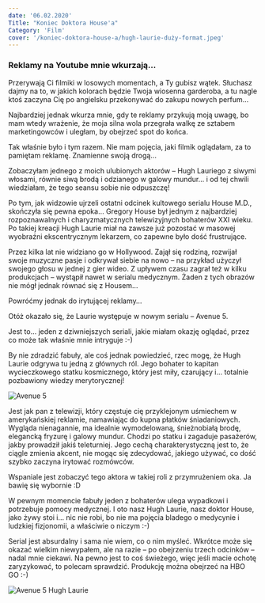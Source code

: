 ```yaml
---
date: '06.02.2020'
Title: "Koniec Doktora House'a"
Category: 'Film'
cover: '/koniec-doktora-house-a/hugh-laurie-duży-format.jpeg'
---
```


### Reklamy na Youtube mnie wkurzają…

Przerywają Ci filmiki w losowych momentach, a Ty gubisz wątek. Słuchasz dajmy na to, w jakich kolorach będzie Twoja wiosenna garderoba, a tu nagle ktoś zaczyna Cię po angielsku przekonywać do zakupu nowych perfum…

Najbardziej jednak wkurza mnie, gdy te reklamy przykują moją uwagę, bo mam wtedy wrażenie, że moja silna wola przegrała walkę ze sztabem marketingowców i uległam, by obejrzeć spot do końca.

Tak właśnie było i tym razem. Nie mam pojęcia, jaki filmik oglądałam, za to pamiętam reklamę. Znamienne swoją drogą…

Zobaczyłam jednego z moich ulubionych aktorów – Hugh Lauriego z siwymi włosami, równie siwą brodą i odzianego w galowy mundur… i od tej chwili wiedziałam, że tego seansu sobie nie odpuszczę!

Po tym, jak widzowie ujrzeli ostatni odcinek kultowego serialu House M.D., skończyła się pewna epoka… Gregory House był jednym z najbardziej rozpoznawalnych i charyzmatycznych telewizyjnych bohaterów XXI wieku. Po takiej kreacji Hugh Laurie miał na zawsze już pozostać w masowej wyobraźni ekscentrycznym lekarzem, co zapewne było dość frustrujące.

Przez kilka lat nie widziano go w Hollywood. Zajął się rodziną, rozwijał swoje muzyczne pasje i odkrywał siebie na nowo – na przykład użyczył swojego głosu w jednej z gier wideo. Z upływem czasu zagrał też w kilku produkcjach – wystąpił nawet w serialu medycznym. Żaden z tych obrazów nie mógł jednak równać się z Housem…

Powróćmy jednak do irytującej reklamy…

Otóż okazało się, że Laurie występuje w nowym serialu – Avenue 5.

Jest to… jeden z dziwniejszych seriali, jakie miałam okazję oglądać, przez co może tak właśnie mnie intryguje :-)

By nie zdradzić fabuły, ale coś jednak powiedzieć, rzec mogę, że Hugh Laurie odgrywa tu jedną z głównych ról. Jego bohater to kapitan wycieczkowego statku kosmicznego, który jest miły, czarujący i… totalnie pozbawiony wiedzy merytorycznej!

![Avenue 5](/koniec-doktora-house-a/avenue-5-hbo-recenzja-serial.webp)

Jest jak pan z telewizji, który częstuje cię przyklejonym uśmiechem w amerykańskiej reklamie, namawiając do kupna płatków śniadaniowych. Wygląda nienagannie, ma idealnie wymodelowaną, śnieżnobiałą brodę, elegancką fryzurę i galowy mundur. Chodzi po statku i zagaduje pasażerów, jakby prowadził jakiś teleturniej. Jego cechą charakterystyczną jest to, że ciągle zmienia akcent, nie mogąc się zdecydować, jakiego używać, co dość szybko zaczyna irytować rozmówców.

Wspaniale jest zobaczyć tego aktora w takiej roli z przymrużeniem oka. Ja bawię się wybornie :D

W pewnym momencie fabuły jeden z bohaterów ulega wypadkowi i potrzebuje pomocy medycznej. I oto nasz Hugh Laurie, nasz doktor House, jako żywy stoi i… nic nie robi, bo nie ma pojęcia bladego o medycynie i ludzkiej fizjonomii, a właściwie o niczym :-)

Serial jest absurdalny i sama nie wiem, co o nim myśleć. Wkrótce może się okazać wielkim niewypałem, ale na razie – po obejrzeniu trzech odcinków – nadal mnie ciekawi. Na pewno jest to coś świeżego, więc jeśli macie ochotę zaryzykować, to polecam sprawdzić. Produkcję można obejrzeć na HBO GO :-)

![Avenue 5 Hugh Laurie](/koniec-doktora-house-a/avenue-5-social.webp)

